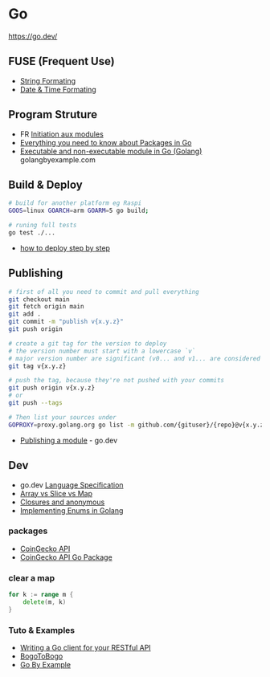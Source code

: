# Go

https://go.dev/

## FUSE (Frequent Use)

* [String Formating](https://pkg.go.dev/fmt)
* [Date & Time Formating](https://pkg.go.dev/time#pkg-constants)

## Program Struture

- FR [Initiation aux modules](https://dpp.st/blog/golang-modules/)
- [Everything you need to know about Packages in Go](https://medium.com/rungo/everything-you-need-to-know-about-packages-in-go-b8bac62b74cc)
- [Executable and non-executable module in Go (Golang)](https://golangbyexample.com/type-module-golang/) golangbyexample.com

## Build & Deploy

```bash
# build for another platform eg Raspi
GOOS=linux GOARCH=arm GOARM=5 go build;

# runing full tests
go test ./...

```

- [how to deploy step by step](https://codesahara.com/blog/how-to-deploy-golang-to-production-step-by-step/)


## Publishing

```bash
# first of all you need to commit and pull everything
git checkout main
git fetch origin main
git add .
git commit -m "publish v{x.y.z}"
git push origin 

# create a git tag for the version to deploy
# the version number must start with a lowercase `v`
# major version number are significant (v0... and v1... are considered differently)
git tag v{x.y.z}

# push the tag, because they're not pushed with your commits
git push origin v{x.y.z}
# or 
git push --tags

# Then list your sources under
GOPROXY=proxy.golang.org go list -m github.com/{gituser}/{repo}@v{x.y.z}
```

- [Publishing a module](https://go.dev/doc/modules/publishing) - go.dev

## Dev
- go.dev [Language Specification](https://go.dev/ref/spec)
- [Array vs Slice vs Map](http://donofden.com/blog/2019/09/20/golang-array-slice-map)
- [Closures and anonymous](https://www.bogotobogo.com/GoLang/GoLang_Closures_Anonymous_Functions.php)
- [Implementing Enums in Golang](https://levelup.gitconnected.com/implementing-enums-in-golang-9537c433d6e2)

### packages

* [CoinGecko API](https://www.coingecko.com/en/api)
* [CoinGecko API Go Package](https://github.com/superoo7/go-gecko)


### clear a map

```go
for k := range m {
    delete(m, k)
}
```

### Tuto & Examples

- [Writing a Go client for your RESTful API](https://medium.com/@marcus.olsson/writing-a-go-client-for-your-restful-api-c193a2f4998c)
- [BogoToBogo](https://www.bogotobogo.com/GoLang/GoLang_HelloWorld.php)
- [Go By Example](https://gobyexample.com/)
